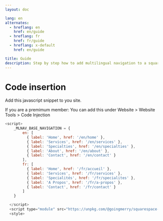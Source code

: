```yaml
---
layout: doc

lang: en
alternates:
  - hreflang: en
    href: en/guide
  - hreflang: fr
    href: fr/guide
  - hreflang: x-default
    href: en/guide

title: Guide
description: Step by step how to add multilingual navigation to a squarespace website
---
```


# Code insertion


Add this javascript snippet to you site.

If you are a premimum member:
You can add this under Website > Website Tools > Code Injection



```js
<script>
    _MLNAV_BASE_NAVIGATION = {
        en: [
          { label: 'Home', href: '/en/home' },
          { label: 'Services', href: '/en/services' },
          { label: 'Specialties', href: '/en/specialties' },
          { label: 'About', href: '/en/about' },
          { label: 'Contact', href: '/en/contact' }
        ],
        fr: [
          { label: 'Home', href: '/fr/accueil' },
          { label: 'Services', href: '/fr/services' },
          { label: 'Specialités', href: '/fr/specialites' },
          { label: 'A Propos', href: '/fr/a-propos' },
          { label: 'Contact', href: '/fr/contact' }
        ]
    }

  </script>
  <script type="module" src="https://unpkg.com/@goingmerry/squarespace-multilingual-navigation@1.0.3/dist/main.js"></script>
  <style>
```

